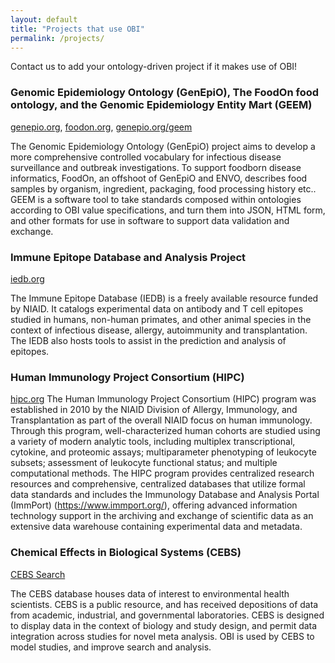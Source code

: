 ```yaml
---
layout: default
title: "Projects that use OBI"
permalink: /projects/
---
```


Contact us to add your ontology-driven project if it makes use of OBI!

### Genomic Epidemiology Ontology (GenEpiO), The FoodOn food ontology, and the Genomic Epidemiology Entity Mart (GEEM)

[genepio.org](https://genepio.org), [foodon.org](https://foodon.org), [genepio.org/geem](https://genepio.org/geem)

The Genomic Epidemiology Ontology (GenEpiO) project aims to develop a more comprehensive controlled vocabulary for infectious disease surveillance and outbreak investigations. To support foodborn disease informatics, FoodOn, an offshoot of GenEpiO and ENVO, describes food samples by organism, ingredient, packaging, food processing history etc.. GEEM is a software tool to take standards composed within ontologies according to OBI value specifications, and turn them into JSON, HTML form, and other formats for use in software to support data validation and exchange.



### Immune Epitope Database and Analysis Project

[iedb.org](https://iedb.org)

The Immune Epitope Database (IEDB) is a freely available resource funded by NIAID. It catalogs experimental data on antibody and T cell epitopes studied in humans, non-human primates, and other animal species in the context of infectious disease, allergy, autoimmunity and transplantation. The IEDB also hosts tools to assist in the prediction and analysis of epitopes.



### Human Immunology Project Consortium (HIPC)

[hipc.org](https://www.immuneprofiling.org/hipc)
The Human Immunology Project Consortium (HIPC) program was established in 2010 by the NIAID Division of Allergy, Immunology, and Transplantation as part of the overall NIAID focus on human immunology. Through this program, well-characterized human cohorts are studied using a variety of modern analytic tools, including multiplex transcriptional, cytokine, and proteomic assays; multiparameter phenotyping of leukocyte subsets; assessment of leukocyte functional status; and multiple computational methods. The HIPC program provides centralized research resources and comprehensive, centralized databases that utilize formal data standards and includes the Immunology Database and Analysis Portal (ImmPort) (https://www.immport.org/), offering advanced information technology support in the archiving and exchange of scientific data as an extensive data warehouse containing experimental data and metadata.

### Chemical Effects in Biological Systems (CEBS)

[CEBS Search](https://manticore.niehs.nih.gov/cebssearch)

The CEBS database houses data of interest to environmental health scientists. CEBS is a public resource, and has received depositions of data from academic, industrial, and governmental laboratories. CEBS is designed to display data in the context of biology and study design, and permit data integration across studies for novel meta analysis. OBI is used by CEBS to model studies, and improve search and analysis.
